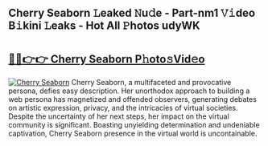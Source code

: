 ## Cherry Seaborn 𝙻eaked 𝙽u𝚍e - Part-nm1 𝚅𝚒deo B𝚒kini 𝙻eaks - Hot All 𝙿hotos udyWK

# <h2><a href="http://ld3sny.urlbe.top/?page=Cherry+Seaborn">🔗🔗👉👉 Cherry Seaborn P𝚑oto𝚜Vid𝚎o</a></h2>

[![Cherry Seaborn](https://i.imgur.com/eBuTRDB.gif)](http://ld3sny.urlbe.top/?page=Cherry+Seaborn)
Cherry Seaborn, a multifaceted and provocative persona, defies easy description. Her unorthodox approach to building a web persona has magnetized and offended observers, generating debates on artistic expression, privacy, and the intricacies of virtual societies. Despite the uncertainty of her next steps, her impact on the virtual community is significant. Boasting unyielding determination and undeniable captivation, Cherry Seaborn presence in the virtual world is uncontainable.
